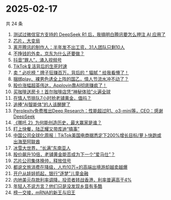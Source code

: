 # 2025-02-17

共 24 条

<!-- BEGIN 36KR -->
<!-- 最后更新时间 2025-02-17 00:15:59 +0800 -->
1. [测试过微信官方支持的 DeepSeek R1 后，我搞明白腾讯要怎么押注 AI 应用了](https://36kr.com/p/3168345528494857)
1. [芯片，大变局](https://36kr.com/p/3168691040971520)
1. [离开腾讯的制作人：半年发不出工资，31人团队只剩10人](https://36kr.com/p/3167655783262977)
1. [不挣钱的外卖，京东为什么还要做？](https://36kr.com/p/3167990571379209)
1. [抖音“罪人”，涌入视频号](https://36kr.com/p/3167338663357188)
1. [TikTok复活背后的生死时速](https://36kr.com/p/3167862838897157)
1. [卖 “ 必吃榜 ” 牌子狂赚百万，背后的 “ 猫腻 ” 给我看懵了！](https://36kr.com/p/3167979098401541)
1. [捆绑play、裸男色诱全上阵的国乙，情人节流水冲不动了？](https://36kr.com/p/3167940220447235)
1. [股价涨幅超英伟达，Applovin靠AI彻底赚疯了！](https://36kr.com/p/3167920914557699)
1. [买咖啡送房卡！首尔咖啡店凭“神秘体验”火遍全球](https://36kr.com/p/3168621896805120)
1. [在情人节排队7小时抢老铺黄金，值吗？](https://36kr.com/p/3168650636962565)
1. [追捧“AI智能体”的人该醒醒了](https://36kr.com/p/3159544753429257)
1. [Perplexity免费推出Deep Research：性能超过R1、o3-mini等，CEO：感谢DeepSeek](https://36kr.com/p/3167366566243076)
1. [《哪吒 2》为何能创造历史，最大赢家是谁？](https://36kr.com/p/3167407731206917)
1. [盯上快餐，陆正耀又带库迪“搞事”](https://36kr.com/p/3167988667154183)
1. [中国公司全球化周报｜TikTok美国电商据悉定下200%增长目标/萝卜快跑或出海至阿联酋](https://36kr.com/p/3167231191575302)
1. [冰雪大世界，“长满”东南亚人](https://36kr.com/p/3168571643374343)
1. [股价飙升10倍，老铺黄金能否成为下一个“爱马仕”？](https://36kr.com/p/3167598358981120)
1. [芯片公司集体换帅，释放信号](https://36kr.com/p/3167370328288008)
1. [都说文旅消费在降级，人均10万+的高端出境游却越卖越爆](https://36kr.com/p/3167522962915074)
1. [开户从娃娃抓起，银行“逐梦”儿童金融](https://36kr.com/p/3167422687804934)
1. [内地美元存款利率调降，投资者转战香港，利率普遍高于4%](https://36kr.com/p/3167376868010755)
1. [年轻人不说方言？他们只是没发现乡音有多酷](https://36kr.com/p/3167746845665795)
1. [榜一交接，mRNA的新王与旧王](https://36kr.com/p/3167834409642502)
<!-- END 36KR -->